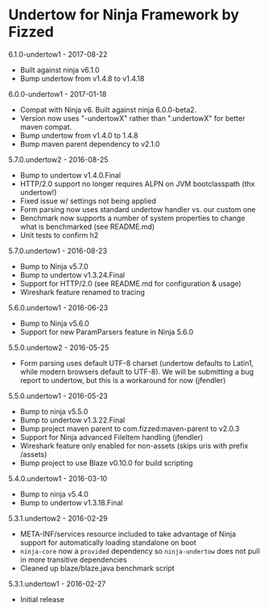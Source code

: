 Undertow for Ninja Framework by Fizzed
======================================

6.1.0-undertow1 - 2017-08-22

 - Built against ninja v6.1.0
 - Bump undertow from v1.4.8 to v1.4.18

6.0.0-undertow1 - 2017-01-18

 - Compat with Ninja v6. Built against ninja 6.0.0-beta2.
 - Version now uses "-undertowX" rather than ".undertowX" for better maven compat.
 - Bump undertow from v1.4.0 to 1.4.8
 - Bump maven parent dependency to v2.1.0

5.7.0.undertow2 - 2016-08-25

 - Bump to undertow v1.4.0.Final
 - HTTP/2.0 support no longer requires ALPN on JVM bootclasspath (thx undertow!)
 - Fixed issue w/ settings not being applied
 - Form parsing now uses standard undertow handler vs. our custom one
 - Benchmark now supports a number of system properties to change what is
   benchmarked (see README.md)
 - Unit tests to confirm h2

5.7.0.undertow1 - 2016-08-23

 - Bump to Ninja v5.7.0
 - Bump to undertow v1.3.24.Final
 - Support for HTTP/2.0 (see README.md for configuration & usage)
 - Wireshark feature renamed to tracing

5.6.0.undertow1 - 2016-06-23

 - Bump to Ninja v5.6.0
 - Support for new ParamParsers feature in Ninja 5.6.0

5.5.0.undertow2 - 2016-05-25

 - Form parsing uses default UTF-8 charset (undertow defaults to Latin1, while
   modern browsers default to UTF-8).  We will be submitting a bug report to
   undertow, but this is a workaround for now (jfendler)

5.5.0.undertow1 - 2016-05-23

 - Bump to ninja v5.5.0
 - Bump to undertow v1.3.22.Final
 - Bump project maven parent to com.fizzed:maven-parent to v2.0.3
 - Support for Ninja advanced FileItem handling (jfendler)
 - Wireshark feature only enabled for non-assets (skips uris with prefix /assets)
 - Bump project to use Blaze v0.10.0 for build scripting

5.4.0.undertow1 - 2016-03-10
 
 - Bump to ninja v5.4.0
 - Bump to undertow v1.3.18.Final

5.3.1.undertow2 - 2016-02-29

 - META-INF/services resource included to take advantage of Ninja
   support for automatically loading standalone on boot
 - `ninja-core` now a `provided` dependency so `ninja-undertow` does
   not pull in more transitive dependencies
 - Cleaned up blaze/blaze.java benchmark script

5.3.1.undertow1 - 2016-02-27

 - Initial release
